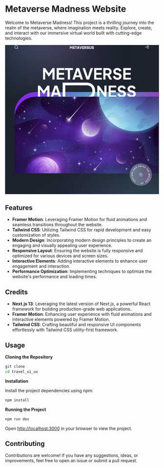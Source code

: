 # Metaverse Madness Website


Welcome to Metaverse Madness! This project is a thrilling journey into the realm of the metaverse, where imagination meets reality. Explore, create, and interact with our immersive virtual world built with cutting-edge technologies.

![preview img](/preview.png)


## Features

- **Framer Motion**: Leveraging Framer Motion for fluid animations and seamless transitions throughout the website.
- **Tailwind CSS**: Utilizing Tailwind CSS for rapid development and easy customization of styles.
- **Modern Design**: Incorporating modern design principles to create an engaging and visually appealing user experience.
- **Responsive Layout**: Ensuring the website is fully responsive and optimized for various devices and screen sizes.
- **Interactive Elements**: Adding interactive elements to enhance user engagement and interaction.
- **Performance Optimization**: Implementing techniques to optimize the website's performance and loading times.


## Credits

- **Next.js 13**: Leveraging the latest version of Next.js, a powerful React framework for building production-grade web applications.
- **Framer Motion**: Enhancing user experience with fluid animations and interactive elements powered by Framer Motion.
- **Tailwind CSS**: Crafting beautiful and responsive UI components effortlessly with Tailwind CSS utility-first framework.

## Usage

**Cloning the Repository**

```bash
git clone 
cd travel_ui_ux
```

**Installation**

Install the project dependencies using npm:

```bash
npm install
```

**Running the Project**

```bash
npm run dev
```

Open [http://localhost:3000](http://localhost:3000) in your browser to view the project.


## Contributing

Contributions are welcome! If you have any suggestions, ideas, or improvements, feel free to open an issue or submit a pull request.

